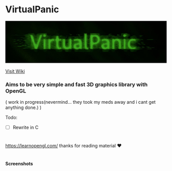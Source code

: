 # VirtualPanic
![](https://raw.githubusercontent.com/331uw13/VirtualPanic/master/Images/virtualpanic-art-2.jpg)

[Visit Wiki](https://331uw13.github.io/VirtualPanicWiki/)

### Aims to be very simple and fast 3D graphics library with OpenGL
( work in progress(nevermind... they took my meds away and i cant get anything done.) )

Todo:

- [ ]  Rewrite in C

# 

https://learnopengl.com/  thanks for reading material :heart:
#

#### Screenshots


